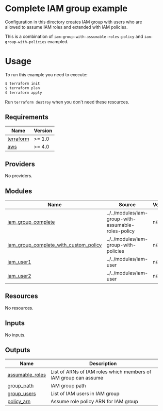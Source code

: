 # Complete IAM group example

Configuration in this directory creates IAM group with users who are allowed to assume IAM roles and extended with IAM policies.

This is a combination of `iam-group-with-assumable-roles-policy` and `iam-group-with-policies` exampled.

# Usage

To run this example you need to execute:

```bash
$ terraform init
$ terraform plan
$ terraform apply
```

Run `terraform destroy` when you don't need these resources.

<!-- BEGINNING OF PRE-COMMIT-TERRAFORM DOCS HOOK -->
## Requirements

| Name | Version |
|------|---------|
| <a name="requirement_terraform"></a> [terraform](#requirement\_terraform) | >= 1.0 |
| <a name="requirement_aws"></a> [aws](#requirement\_aws) | >= 4.0 |

## Providers

No providers.

## Modules

| Name | Source | Version |
|------|--------|---------|
| <a name="module_iam_group_complete"></a> [iam\_group\_complete](#module\_iam\_group\_complete) | ../../modules/iam-group-with-assumable-roles-policy | n/a |
| <a name="module_iam_group_complete_with_custom_policy"></a> [iam\_group\_complete\_with\_custom\_policy](#module\_iam\_group\_complete\_with\_custom\_policy) | ../../modules/iam-group-with-policies | n/a |
| <a name="module_iam_user1"></a> [iam\_user1](#module\_iam\_user1) | ../../modules/iam-user | n/a |
| <a name="module_iam_user2"></a> [iam\_user2](#module\_iam\_user2) | ../../modules/iam-user | n/a |

## Resources

No resources.

## Inputs

No inputs.

## Outputs

| Name | Description |
|------|-------------|
| <a name="output_assumable_roles"></a> [assumable\_roles](#output\_assumable\_roles) | List of ARNs of IAM roles which members of IAM group can assume |
| <a name="output_group_path"></a> [group\_path](#output\_group\_path) | IAM group path |
| <a name="output_group_users"></a> [group\_users](#output\_group\_users) | List of IAM users in IAM group |
| <a name="output_policy_arn"></a> [policy\_arn](#output\_policy\_arn) | Assume role policy ARN for IAM group |
<!-- END OF PRE-COMMIT-TERRAFORM DOCS HOOK -->
